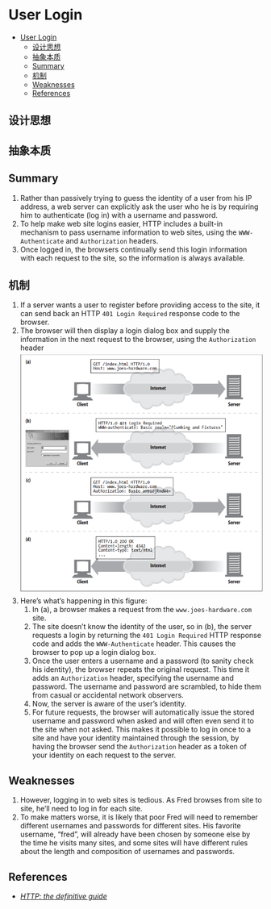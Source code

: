 # User Login


<!-- TOC -->

- [User Login](#user-login)
    - [设计思想](#设计思想)
    - [抽象本质](#抽象本质)
    - [Summary](#summary)
    - [机制](#机制)
    - [Weaknesses](#weaknesses)
    - [References](#references)

<!-- /TOC -->


## 设计思想


## 抽象本质


## Summary
1. Rather than passively trying to guess the identity of a user from his IP address, a web server can explicitly ask the user who he is by requiring him to authenticate (log in) with a username and password.
2. To help make web site logins easier, HTTP includes a built-in mechanism to pass username information to web sites, using the `WWW-Authenticate` and `Authorization` headers. 
3. Once logged in, the browsers continually send this login information with each request to the site, so the information is always available. 


## 机制
1. If a server wants a user to register before providing access to the site, it can send back an HTTP `401 Login Required` response code to the browser. 
2. The browser will then display a login dialog box and supply the information in the next request to the browser, using the `Authorization` header
    <img src="./images/01.png" width="600" style="display: block; margin: 5px 0 10px 0;" />
3. Here’s what’s happening in this figure:
    1. In (a), a browser makes a request from the `www.joes-hardware.com` site.
    2. The site doesn’t know the identity of the user, so in (b), the server requests a login by returning the `401 Login Required` HTTP response code and adds the `WWW-Authenticate` header. This causes the browser to pop up a login dialog box.
    3. Once the user enters a username and a password (to sanity check his identity), the browser repeats the original request. This time it adds an `Authorization` header, specifying the username and password. The username and password are scrambled, to hide them from casual or accidental network observers.
    4. Now, the server is aware of the user’s identity.
    5. For future requests, the browser will automatically issue the stored username and password when asked and will often even send it to the site when not asked. This makes it possible to log in once to a site and have your identity maintained through the session, by having the browser send the `Authorization` header as a token of your identity on each request to the server.


## Weaknesses
1. However, logging in to web sites is tedious. As Fred browses from site to site, he’ll need to log in for each site. 
2. To make matters worse, it is likely that poor Fred will need to remember different usernames and passwords for different sites. His favorite username, “fred”, will already have been chosen by someone else by the time he visits many sites, and some sites will have different rules about the length and composition of usernames and passwords.


## References
* [*HTTP: the definitive guide*](https://book.douban.com/subject/1440226/)